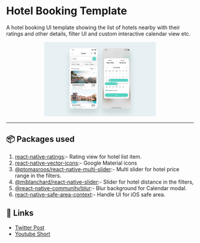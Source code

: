 # Hotel Booking Template

A hotel booking UI template showing the list of hotels nearby with their ratings and other details, filter UI and custom interactive calendar view etc.

<p align="center">
  <img alt="Hotel booking template | react-native" src="../assets/hotel/hotel_booking.png" height="200px">
</p>

---

## 📦 Packages used

1. [react-native-ratings](https://github.com/Monte9/react-native-ratings):- Rating view for hotel list item.
2. [react-native-vector-icons](https://github.com/oblador/react-native-vector-icons):- Google Material icons
3. [@ptomasroos/react-native-multi-slider](https://github.com/ptomasroos/react-native-multi-slider):- Multi slider for hotel price range in the filters.
4. [@miblanchard/react-native-slider](https://github.com/miblanchard/react-native-slider):- Slider for hotel distance in the filters,
5. [@react-native-community/blur](https://github.com/react-native-community/react-native-blur):- Blur background for Calendar modal.
6. [react-native-safe-area-context](https://github.com/th3rdwave/react-native-safe-area-context):- Handle UI for iOS safe area.

## 🔗 Links

- [Twitter Post](https://twitter.com/aashudubey_ad/status/1576292697173766145)
- [Youtube Short](https://youtube.com/shorts/ioFcve0rYnc?feature=share)
